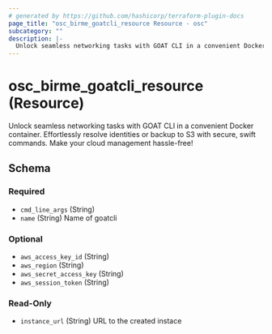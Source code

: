 ```yaml
---
# generated by https://github.com/hashicorp/terraform-plugin-docs
page_title: "osc_birme_goatcli_resource Resource - osc"
subcategory: ""
description: |-
  Unlock seamless networking tasks with GOAT CLI in a convenient Docker container. Effortlessly resolve identities or backup to S3 with secure, swift commands. Make your cloud management hassle-free!
---
```


# osc_birme_goatcli_resource (Resource)

Unlock seamless networking tasks with GOAT CLI in a convenient Docker container. Effortlessly resolve identities or backup to S3 with secure, swift commands. Make your cloud management hassle-free!



<!-- schema generated by tfplugindocs -->
## Schema

### Required

- `cmd_line_args` (String)
- `name` (String) Name of goatcli

### Optional

- `aws_access_key_id` (String)
- `aws_region` (String)
- `aws_secret_access_key` (String)
- `aws_session_token` (String)

### Read-Only

- `instance_url` (String) URL to the created instace
